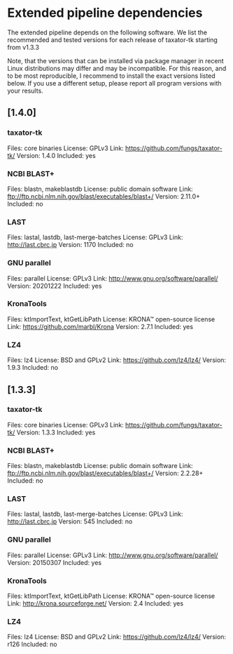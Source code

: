# Extended pipeline dependencies

The extended pipeline depends on the following software. We list the recommended
and tested versions for each release of taxator-tk starting from v1.3.3

Note, that the versions that can be installed via package manager in recent
Linux distributions may differ and may be incompatible. For this reason, and to
be most reproducible, I recommend to install the exact versions listed below.
If you use a different setup, please report all program versions with your
results.

## [1.4.0]

### taxator-tk
Files: core binaries
License: GPLv3
Link: https://github.com/fungs/taxator-tk/
Version: 1.4.0
Included: yes

### NCBI BLAST+
Files: blastn, makeblastdb
License: public domain software
Link: ftp://ftp.ncbi.nlm.nih.gov/blast/executables/blast+/
Version: 2.11.0+
Included: no

### LAST
Files: lastal, lastdb, last-merge-batches
License: GPLv3
Link: http://last.cbrc.jp
Version: 1170
Included: no

### GNU parallel
Files: parallel
License: GPLv3
Link: http://www.gnu.org/software/parallel/
Version: 20201222
Included: yes

### KronaTools
Files: ktImportText, ktGetLibPath
License: KRONA™ open-source license
Link: https://github.com/marbl/Krona
Version: 2.7.1
Included: yes

### LZ4
Files: lz4
License: BSD and GPLv2
Link: https://github.com/lz4/lz4/
Version: 1.9.3
Included: no

## [1.3.3]

### taxator-tk
Files: core binaries
License: GPLv3
Link: https://github.com/fungs/taxator-tk/
Version: 1.3.3
Included: yes

### NCBI BLAST+
Files: blastn, makeblastdb
License: public domain software
Link: ftp://ftp.ncbi.nlm.nih.gov/blast/executables/blast+/
Version: 2.2.28+
Included: no

### LAST
Files: lastal, lastdb, last-merge-batches
License: GPLv3
Link: http://last.cbrc.jp
Version: 545
Included: no

### GNU parallel
Files: parallel
License: GPLv3
Link: http://www.gnu.org/software/parallel/
Version: 20150307
Included: yes

### KronaTools
Files: ktImportText, ktGetLibPath
License: KRONA™ open-source license
Link: http://krona.sourceforge.net/
Version: 2.4
Included: yes

### LZ4
Files: lz4
License: BSD and GPLv2
Link: https://github.com/lz4/lz4/
Version: r126
Included: no
